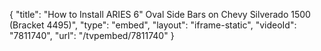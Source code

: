 {
    "title": "How to Install ARIES 6\" Oval Side Bars on Chevy Silverado 1500 (Bracket 4495)",
    "type": "embed",
    "layout": "iframe-static",
    "videoId": "7811740",
    "url": "\/tvpembed\/7811740"
}